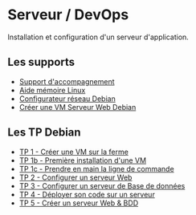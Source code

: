 # Serveur / DevOps

Installation et configuration d'un serveur d'application.

<SlidesDeck src="serveur" />

## Les supports

- [Support d'accompagnement](/tp/devops/serveur/support.md)
- [Aide mémoire Linux](/cheatsheets/serveur/linux-debian-based.md)
- [Configurateur réseau Debian](/cheatsheets/serveur/debian-reseau.md)
- [Créer une VM Serveur Web Debian](/cheatsheets/serveur/debian-web.md)

## Les TP Debian

- [TP 1 - Créer une VM sur la ferme](/tp/devops/serveur/tp1.md)
- [TP 1b - Première installation d'une VM](/tp/devops/serveur/tp1b.md)
- [TP 1c - Prendre en main la ligne de commande](/tp/devops/serveur/tp1c.md)
- [TP 2 - Configurer un serveur Web](/tp/devops/serveur/tp2.md)
- [TP 3 - Configurer un serveur de Base de données](/tp/devops/serveur/tp3.md)
- [TP 4 - Déployer son code sur un serveur](/tp/devops/serveur/tp4.md)
- [TP 5 - Créer un serveur Web & BDD](/tp/devops/serveur/tp5.md)